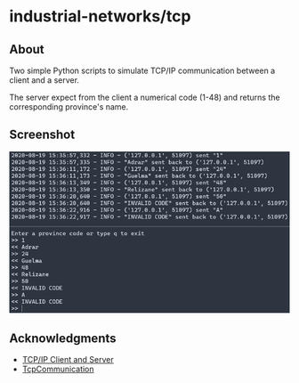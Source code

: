 # industrial-networks/tcp
## About

Two simple Python scripts to simulate TCP/IP communication between a client and a server.

The server expect from the client a numerical code (1-48) and returns the corresponding province's name.

## Screenshot

![](screenshot.png)

## Acknowledgments

- [TCP/IP Client and Server](https://pymotw.com/3/socket/tcp.html)
- [TcpCommunication](https://wiki.python.org/moin/TcpCommunication)